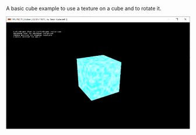 A basic cube example to use a texture on a cube and to rotate it.

![RSX basic cube example](rsx_basic_cube.png?raw=true)
